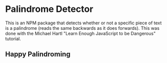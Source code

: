 # Palindrome Detector

This is an NPM package that detects whether or not a specific piece of text is a palindrome (reads the same backwards as it does forwards). This was done with the Michael Hartl "Learn Enough JavaScript to be Dangerous" tutorial.

## Happy Palindroming